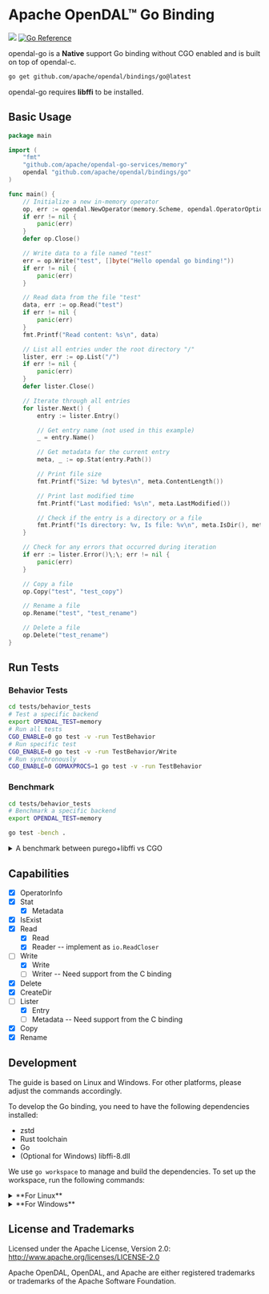 # Apache OpenDAL™ Go Binding

[![](https://img.shields.io/badge/status-released-blue)](https://pkg.go.dev/github.com/apache/opendal/bindings/go)
[![Go Reference](https://pkg.go.dev/badge/github.com/apache/opendal/bindings/go.svg)](https://pkg.go.dev/github.com/apache/opendal/bindings/go)

opendal-go is a **Native** support Go binding without CGO enabled and is built on top of opendal-c.

```bash
go get github.com/apache/opendal/bindings/go@latest
```

opendal-go requires **libffi** to be installed.

## Basic Usage

```go
package main

import (
	"fmt"
	"github.com/apache/opendal-go-services/memory"
	opendal "github.com/apache/opendal/bindings/go"
)

func main() {
	// Initialize a new in-memory operator
	op, err := opendal.NewOperator(memory.Scheme, opendal.OperatorOptions{})
	if err != nil {
		panic(err)
	}
	defer op.Close()

	// Write data to a file named "test"
	err = op.Write("test", []byte("Hello opendal go binding!"))
	if err != nil {
		panic(err)
	}

	// Read data from the file "test"
	data, err := op.Read("test")
	if err != nil {
		panic(err)
	}
	fmt.Printf("Read content: %s\n", data)

	// List all entries under the root directory "/"
	lister, err := op.List("/")
	if err != nil {
		panic(err)
	}
	defer lister.Close()

	// Iterate through all entries
	for lister.Next() {
		entry := lister.Entry()

		// Get entry name (not used in this example)
		_ = entry.Name()

		// Get metadata for the current entry
		meta, _ := op.Stat(entry.Path())

		// Print file size
		fmt.Printf("Size: %d bytes\n", meta.ContentLength())

		// Print last modified time
		fmt.Printf("Last modified: %s\n", meta.LastModified())

		// Check if the entry is a directory or a file
		fmt.Printf("Is directory: %v, Is file: %v\n", meta.IsDir(), meta.IsFile())
	}

	// Check for any errors that occurred during iteration
	if err := lister.Error()\;\; err != nil {
		panic(err)
	}

	// Copy a file
	op.Copy("test", "test_copy")

	// Rename a file
	op.Rename("test", "test_rename")

	// Delete a file
	op.Delete("test_rename")
}
```

## Run Tests

### Behavior Tests

```bash
cd tests/behavior_tests
# Test a specific backend
export OPENDAL_TEST=memory
# Run all tests
CGO_ENABLE=0 go test -v -run TestBehavior
# Run specific test
CGO_ENABLE=0 go test -v -run TestBehavior/Write
# Run synchronously
CGO_ENABLE=0 GOMAXPROCS=1 go test -v -run TestBehavior
```

### Benchmark

```bash
cd tests/behavior_tests
# Benchmark a specific backend
export OPENDAL_TEST=memory

go test -bench .
```

<details>
  <summary>
  A benchmark between purego+libffi vs CGO
  </summary>

[**purego+libffi**](https://github.com/apache/opendal/commit/bf15cecd5e3be6ecaa7056b5594589c9f4d85673) (as `new.txt`)
```
goos: linux
goarch: arm64
pkg: github.com/apache/opendal/bindings/go
BenchmarkWrite4KiB-10            1000000              2844 ns/op
BenchmarkWrite256KiB-10           163346             10092 ns/op
BenchmarkWrite4MiB-10              12900             99161 ns/op
BenchmarkWrite16MiB-10              1785            658210 ns/op
BenchmarkRead4KiB-10              194529              6387 ns/op
BenchmarkRead256KiB-10             14228             82704 ns/op
BenchmarkRead4MiB-10                 981           1227872 ns/op
BenchmarkRead16MiB-10                328           3617185 ns/op
PASS
ok
```

[**CGO**](https://github.com/apache/opendal/commit/9ef494d6df2e9a13c4e5b9b03bcb36ec30c0a7c0) (as `old.txt`)
```
go test -bench=. -tags dynamic .
goos: linux
goarch: arm64
pkg: opendal.apache.org/go
BenchmarkWrite4KiB-10             241981              4240 ns/op
BenchmarkWrite256KiB-10           126464             10105 ns/op
BenchmarkWrite4MiB-10              13443             89578 ns/op
BenchmarkWrite16MiB-10              1737            646155 ns/op
BenchmarkRead4KiB-10               53535             20939 ns/op
BenchmarkRead256KiB-10              9008            132738 ns/op
BenchmarkRead4MiB-10                 576           1846683 ns/op
BenchmarkRead16MiB-10                230           6305322 ns/op
PASS
ok
```

**Diff** with [benchstat](https://pkg.go.dev/golang.org/x/perf/cmd/benchstat)
```
benchstat old.txt new.txt
goos: linux
goarch: arm64
pkg: github.com/apache/opendal/bindings/go
               │   new.txt    │
               │    sec/op    │
Write4KiB-10     2.844µ ± ∞ ¹
Write256KiB-10   10.09µ ± ∞ ¹
Write4MiB-10     99.16µ ± ∞ ¹
Write16MiB-10    658.2µ ± ∞ ¹
Read4KiB-10      6.387µ ± ∞ ¹
Read256KiB-10    82.70µ ± ∞ ¹
Read4MiB-10      1.228m ± ∞ ¹
Read16MiB-10     3.617m ± ∞ ¹
geomean          90.23µ
¹ need >= 6 samples for confidence interval at level 0.95

pkg: opendal.apache.org/go
               │   old.txt    │
               │    sec/op    │
Write4KiB-10     4.240µ ± ∞ ¹
Write256KiB-10   10.11µ ± ∞ ¹
Write4MiB-10     89.58µ ± ∞ ¹
Write16MiB-10    646.2µ ± ∞ ¹
Read4KiB-10      20.94µ ± ∞ ¹
Read256KiB-10    132.7µ ± ∞ ¹
Read4MiB-10      1.847m ± ∞ ¹
Read16MiB-10     6.305m ± ∞ ¹
geomean          129.7µ
¹ need >= 6 samples for confidence interval at level 0.95
```
</details>

## Capabilities

- [x] OperatorInfo
- [x] Stat
    - [x] Metadata
- [x] IsExist
- [x] Read
    - [x] Read
    - [x] Reader -- implement as `io.ReadCloser`
- [ ] Write
    - [x] Write
    - [ ] Writer -- Need support from the C binding
- [x] Delete
- [x] CreateDir
- [ ] Lister
    - [x] Entry
    - [ ] Metadata -- Need support from the C binding
- [x] Copy
- [x] Rename

## Development

The guide is based on Linux and Windows. For other platforms, please adjust the commands accordingly.

To develop the Go binding, you need to have the following dependencies installed:

- zstd
- Rust toolchain
- Go
- (Optional for Windows) libffi-8.dll

We use `go workspace` to manage and build the dependencies. To set up the workspace, run the following commands:

<details>
  <summary>
  **For Linux**
  </summary>


```bash
mkdir opendal_workspace
cd opendal_workspace
git clone --depth 1 git@github.com:apache/opendal.git
git clone --depth 1 git@github.com:apache/opendal-go-services.git

go work init
go work use ./opendal/bindings/go
go work use ./opendal/bindings/go/tests/behavior_tests
# use the backend you want to test, e.g., fs or memory
go work use ./opendal-go-services/fs
go work use ./opendal-go-services/memory

cat <<EOF > ./make_test.sh
#!/bin/bash

# Check if OPENDAL_TEST is set
if [ -z "\$OPENDAL_TEST" ]; then
    echo "Error: OPENDAL_TEST environment variable is not set"
    echo "Please set OPENDAL_TEST to specify which backend to test (e.g., fs or memory)"
    exit 1
fi

# Specify the backend to test
export SERVICE="\$OPENDAL_TEST"

# Get architecture
architecture=\$(uname -m)
if [ "\$architecture" = "x86_64" ]; then
    ARCH="x86_64"
elif [ "\$architecture" = "aarch64" ] || [ "\$architecture" = "arm64" ]; then
    ARCH="arm64"
else
    ARCH="unknown"
fi

# Build opendal
cd opendal/bindings/c
cargo build
cd -

# Set environment variables
export GITHUB_WORKSPACE="\$PWD/opendal-go-services"
export VERSION="latest"
export TARGET="linux"
export DIR="\$GITHUB_WORKSPACE/libopendal_c_\$VERSION_\$SERVICE_\$TARGET"

# Create directory if not exists
mkdir -p "\$DIR"

export OUTPUT="\$DIR/libopendal_c_\$VERSION_\$SERVICE_\$TARGET.so"
# Compress with zstd
zstd -19 opendal/bindings/c/target/debug/libopendal_c.so -o \$OUTPUT

# Generate code
cd opendal-go-services/internal/generate
go run generate.go
cd -

# Delete unnecessary files
rm -rf \$DIR

# Set environment variables for test
export MATRIX='{"build": [{"target":"linux", "goos":"linux", "goarch": "amd64"}], "service": ["fs"]}'

# Run tests
go test ./opendal/bindings/go/tests/behavior_tests -v -run TestBehavior
EOF

chmod +x ./make_test.sh

cd -
```

To build and run tests, run the following commands:

```bash
cd opendal_workspace

# specify the backend to test
export OPENDAL_TEST=fs
export OPENDAL_FS_ROOT=/tmp/opendal

# build the C binding and run the tests
./make_test.sh

cd -
```

</details>

<details>
  <summary>
  **For Windows**
  </summary>


```powershell
New-Item -ItemType Directory -Path opendal_workspace
Set-Location -Path opendal_workspace

git clone --depth 1 git@github.com:apache/opendal.git
git clone --depth 1 git@github.com:apache/opendal-go-services.git

go work init
go work use ./opendal/bindings/go
go work use ./opendal/bindings/go/tests/behavior_tests
# use the backend you want to test, e.g., fs or memory
go work use ./opendal-go-services/fs
go work use ./opendal-go-services/memory

@'
# Check if OPENDAL_TEST is set\;if (-not $env:OPENDAL_TEST) {\;    Write-Error "OPENDAL_TEST environment variable is not set"\;    Write-Host "Please set OPENDAL_TEST to specify which backend to test (e.g., fs or memory)"\;    exit 1\;}\;# Specify the backend to test\;Set-Item -Path Env:SERVICE -Value "$env:OPENDAL_TEST"\;# Get architecture\;$architecture = (Get-WmiObject Win32_OperatingSystem).OSArchitecture\;\;if ($architecture -like "*64*") {\;    $ARCH = "x86_64"\;} else {\;    $ARCH = "unknown" \;}\;\;# Build opendal\;Push-Location opendal/bindings/c\;cargo build\;Pop-Location\;\;# Rename dll file\;Rename-Item opendal/bindings/c/target/debug/opendal_c.dll libopendal_c.dll\;\;# Set environment variables\;Set-Item -Path Env:GITHUB_WORKSPACE -Value "$PWD/opendal-go-services"\;Set-Item -Path Env:VERSION -Value "latest"\;Set-Item -Path Env:TARGET -Value "windows"\;Set-Item -Path Env:DIR -Value "$($env:GITHUB_WORKSPACE)/libopendal_c_$($env:VERSION)_$($env:SERVICE)_$($env:TARGET)"\;\;if (-not (Test-Path $env:DIR)) {\;    New-Item -ItemType Directory -Path $env:DIR\;}\;\;# Compress with zstd\;zstd -19 opendal/bindings/c/target/debug/libopendal_c.dll -o "$($env:DIR)/libopendal_c.windows.dll.zst"\;\;Push-Location opendal-go-services/internal/generate\;go run generate.go\;Pop-Location\;# Remove Unnecessary files\;Remove-Item -Path $env:DIR -Recurse -Force\;# Set environment variables\;Set-Item -Path Env:MATRIX -Value '{"build": [{"target":"windows", "goos":"windows", "goarch": "amd64"}], "service": ["fs"]}'\;# Assume that libffi-8.dll is in the root of workspace directory\;Set-Item -Path Env:PATH -Value "$($env:PATH);$PWD"\;# Run tests\;go test ./opendal/bindings/go/tests/behavior_tests -v -run TestBehavior\;
'@ -replace "\\;","`n" | Out-File -FilePath "MakeTest.ps1" -Encoding UTF8

Pop-Location
```

To build and run tests, run the following commands:

```powershell
Set-Location -Path opendal_workspace
# specify the backend to test
$env:OPENDAL_TEST = "fs"
$env:OPENDAL_FS_ROOT = $env:TEMP

# build the C binding and run the tests
.\MakeTest.ps1

Pop-Location
```

</details>

## License and Trademarks

Licensed under the Apache License, Version 2.0: http://www.apache.org/licenses/LICENSE-2.0

Apache OpenDAL, OpenDAL, and Apache are either registered trademarks or trademarks of the Apache Software Foundation.
